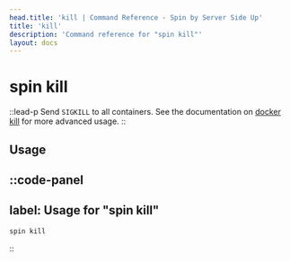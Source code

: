 ```yaml
---
head.title: 'kill | Command Reference - Spin by Server Side Up'
title: 'kill'
description: 'Command reference for "spin kill"'
layout: docs
---
```

# spin kill
::lead-p
Send `SIGKILL` to all containers. See the documentation on [docker kill](https://docs.docker.com/engine/reference/commandline/kill/) for more advanced usage.
::

## Usage
::code-panel
---
label: Usage for "spin kill"
---
```bash
spin kill
```
::